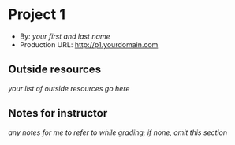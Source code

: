 # Project 1
+ By: *your first and last name*
+ Production URL: <http://p1.yourdomain.com>

## Outside resources
*your list of outside resources go here*


## Notes for instructor
*any notes for me to refer to while grading; if none, omit this section*

